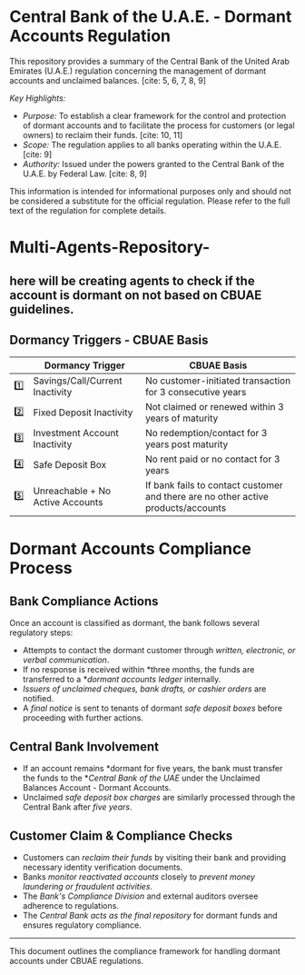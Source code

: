 #   Central Bank of the U.A.E. - Dormant Accounts Regulation

This repository provides a summary of the Central Bank of the United Arab Emirates (U.A.E.) regulation concerning the management of dormant accounts and unclaimed balances. [cite: 5, 6, 7, 8, 9]

*Key Highlights:*

* *Purpose:* To establish a clear framework for the control and protection of dormant accounts and to facilitate the process for customers (or legal owners) to reclaim their funds. [cite: 10, 11]
* *Scope:* The regulation applies to all banks operating within the U.A.E. [cite: 9]
* *Authority:* Issued under the powers granted to the Central Bank of the U.A.E. by Federal Law. [cite: 8, 9]

This information is intended for informational purposes only and should not be considered a substitute for the official regulation. Please refer to the full text of the regulation for complete details.


# Multi-Agents-Repository-
## here will be creating agents to check if the account is dormant on not based on CBUAE guidelines.
##  Dormancy Triggers - CBUAE Basis

|   | Dormancy Trigger                     | CBUAE Basis                                                  |
|---|--------------------------------------|--------------------------------------------------------------|
| 1️⃣ | Savings/Call/Current Inactivity      | No customer-initiated transaction for 3 consecutive years      |
| 2️⃣ | Fixed Deposit Inactivity           | Not claimed or renewed within 3 years of maturity             |
| 3️⃣ | Investment Account Inactivity      | No redemption/contact for 3 years post maturity              |
| 4️⃣ | Safe Deposit Box                   | No rent paid or no contact for 3 years                        |
| 5️⃣ | Unreachable + No Active Accounts | If bank fails to contact customer and there are no other active products/accounts |


# Dormant Accounts Compliance Process

## Bank Compliance Actions
Once an account is classified as dormant, the bank follows several regulatory steps:
- Attempts to contact the dormant customer through *written, electronic, or verbal communication*.
- If no response is received within *three months, the funds are transferred to a **dormant accounts ledger* internally.
- *Issuers of unclaimed cheques, bank drafts, or cashier orders* are notified.
- A *final notice* is sent to tenants of dormant *safe deposit boxes* before proceeding with further actions.

## Central Bank Involvement
- If an account remains *dormant for five years, the bank must transfer the funds to the **Central Bank of the UAE* under the Unclaimed Balances Account - Dormant Accounts.
- Unclaimed *safe deposit box charges* are similarly processed through the Central Bank after *five years*.

## Customer Claim & Compliance Checks
- Customers can *reclaim their funds* by visiting their bank and providing necessary identity verification documents.
- Banks *monitor reactivated accounts* closely to *prevent money laundering or fraudulent activities*.
- The *Bank's Compliance Division* and external auditors oversee adherence to regulations.
- The *Central Bank acts as the final repository* for dormant funds and ensures regulatory compliance.

---

This document outlines the compliance framework for handling dormant accounts under CBUAE regulations.
